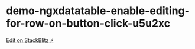 # demo-ngxdatatable-enable-editing-for-row-on-button-click-u5u2xc

[Edit on StackBlitz ⚡️](https://stackblitz.com/edit/demo-ngxdatatable-enable-editing-for-row-on-button-click-u5u2xc)